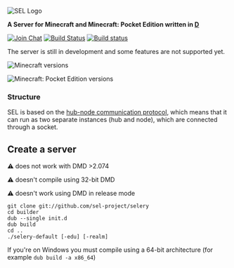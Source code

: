 ![SEL Logo](https://i.imgur.com/cTu1FE5.png)

**A Server for Minecraft and Minecraft: Pocket Edition written in [D](https://dlang.org)**

[![Join Chat](https://badges.gitter.im/Join%20Chat.svg)](https://gitter.im/sel-project/Lobby)
[![Build Status](https://travis-ci.org/sel-project/selery.svg?branch=master)](https://travis-ci.org/sel-project/selery)
[![Build status](https://ci.appveyor.com/api/projects/status/k92u01kgy09rbwmm?svg=true)](https://ci.appveyor.com/project/Kripth/selery)

The server is still in development and some features are not supported yet.

![Minecraft versions](https://img.shields.io/badge/Minecraft-1.10%20--%201.12-brightgreen.svg)

![Minecraft: Pocket Edition versions](https://img.shields.io/badge/Minecraft%3A%20Pocket%20Edition-1.1-brightgreen.svg)

### Structure

SEL is based on the [hub-node communication protocol](https://sel-utils.github.io/protocol/hncom), which means that it can run as two separate instances (hub and node), which are connected through a socket.

## Create a server

:warning: does not work with DMD >2.074

:warning: doesn't compile using 32-bit DMD

:warning: doesn't work using DMD in release mode

```
git clone git://github.com/sel-project/selery
cd builder
dub --single init.d
dub build
cd ..
./selery-default [-edu] [-realm]
```

If you're on Windows you must compile using a 64-bit architecture (for example `dub build -a x86_64`)
